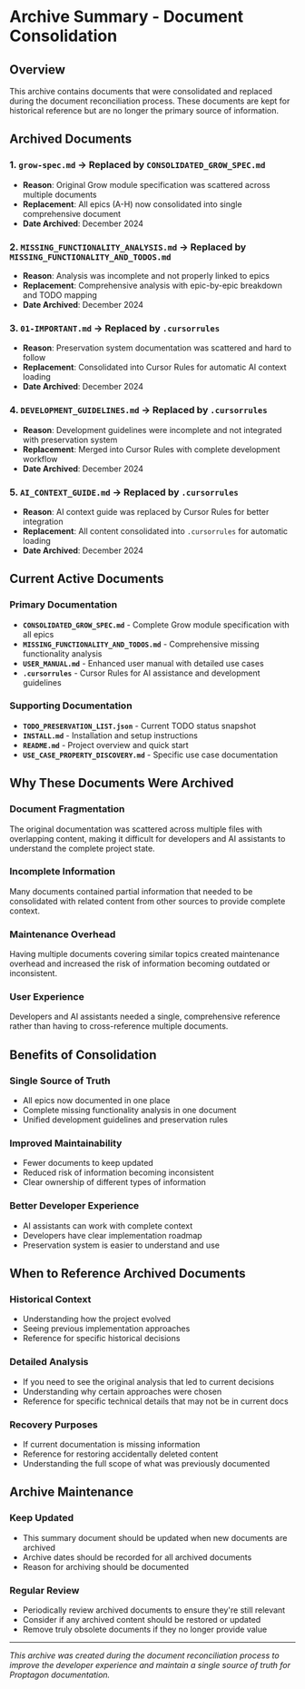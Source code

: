 # Archive Summary - Document Consolidation

## Overview
This archive contains documents that were consolidated and replaced during the document reconciliation process. These documents are kept for historical reference but are no longer the primary source of information.

## Archived Documents

### 1. **`grow-spec.md`** → Replaced by `CONSOLIDATED_GROW_SPEC.md`
- **Reason**: Original Grow module specification was scattered across multiple documents
- **Replacement**: All epics (A-H) now consolidated into single comprehensive document
- **Date Archived**: December 2024

### 2. **`MISSING_FUNCTIONALITY_ANALYSIS.md`** → Replaced by `MISSING_FUNCTIONALITY_AND_TODOS.md`
- **Reason**: Analysis was incomplete and not properly linked to epics
- **Replacement**: Comprehensive analysis with epic-by-epic breakdown and TODO mapping
- **Date Archived**: December 2024

### 3. **`01-IMPORTANT.md`** → Replaced by `.cursorrules`
- **Reason**: Preservation system documentation was scattered and hard to follow
- **Replacement**: Consolidated into Cursor Rules for automatic AI context loading
- **Date Archived**: December 2024

### 4. **`DEVELOPMENT_GUIDELINES.md`** → Replaced by `.cursorrules`
- **Reason**: Development guidelines were incomplete and not integrated with preservation system
- **Replacement**: Merged into Cursor Rules with complete development workflow
- **Date Archived**: December 2024

### 5. **`AI_CONTEXT_GUIDE.md`** → Replaced by `.cursorrules`
- **Reason**: AI context guide was replaced by Cursor Rules for better integration
- **Replacement**: All content consolidated into `.cursorrules` for automatic loading
- **Date Archived**: December 2024

## Current Active Documents

### **Primary Documentation**
- **`CONSOLIDATED_GROW_SPEC.md`** - Complete Grow module specification with all epics
- **`MISSING_FUNCTIONALITY_AND_TODOS.md`** - Comprehensive missing functionality analysis
- **`USER_MANUAL.md`** - Enhanced user manual with detailed use cases
- **`.cursorrules`** - Cursor Rules for AI assistance and development guidelines

### **Supporting Documentation**
- **`TODO_PRESERVATION_LIST.json`** - Current TODO status snapshot
- **`INSTALL.md`** - Installation and setup instructions
- **`README.md`** - Project overview and quick start
- **`USE_CASE_PROPERTY_DISCOVERY.md`** - Specific use case documentation

## Why These Documents Were Archived

### **Document Fragmentation**
The original documentation was scattered across multiple files with overlapping content, making it difficult for developers and AI assistants to understand the complete project state.

### **Incomplete Information**
Many documents contained partial information that needed to be consolidated with related content from other sources to provide complete context.

### **Maintenance Overhead**
Having multiple documents covering similar topics created maintenance overhead and increased the risk of information becoming outdated or inconsistent.

### **User Experience**
Developers and AI assistants needed a single, comprehensive reference rather than having to cross-reference multiple documents.

## Benefits of Consolidation

### **Single Source of Truth**
- All epics now documented in one place
- Complete missing functionality analysis in one document
- Unified development guidelines and preservation rules

### **Improved Maintainability**
- Fewer documents to keep updated
- Reduced risk of information becoming inconsistent
- Clear ownership of different types of information

### **Better Developer Experience**
- AI assistants can work with complete context
- Developers have clear implementation roadmap
- Preservation system is easier to understand and use

## When to Reference Archived Documents

### **Historical Context**
- Understanding how the project evolved
- Seeing previous implementation approaches
- Reference for specific historical decisions

### **Detailed Analysis**
- If you need to see the original analysis that led to current decisions
- Understanding why certain approaches were chosen
- Reference for specific technical details that may not be in current docs

### **Recovery Purposes**
- If current documentation is missing information
- Reference for restoring accidentally deleted content
- Understanding the full scope of what was previously documented

## Archive Maintenance

### **Keep Updated**
- This summary document should be updated when new documents are archived
- Archive dates should be recorded for all archived documents
- Reason for archiving should be documented

### **Regular Review**
- Periodically review archived documents to ensure they're still relevant
- Consider if any archived content should be restored or updated
- Remove truly obsolete documents if they no longer provide value

---

*This archive was created during the document reconciliation process to improve the developer experience and maintain a single source of truth for Proptagon documentation.*
